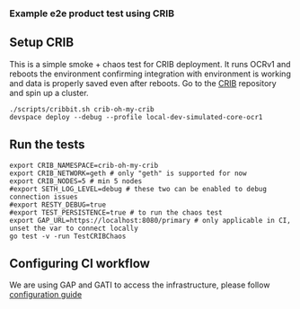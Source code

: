 ### Example e2e product test using CRIB

## Setup CRIB
This is a simple smoke + chaos test for CRIB deployment.
It runs OCRv1 and reboots the environment confirming integration with environment is working and data is properly saved even after reboots.
Go to the [CRIB](https://github.com/goplugin/crib) repository and spin up a cluster.

```shell
./scripts/cribbit.sh crib-oh-my-crib
devspace deploy --debug --profile local-dev-simulated-core-ocr1
```

## Run the tests
```shell
export CRIB_NAMESPACE=crib-oh-my-crib
export CRIB_NETWORK=geth # only "geth" is supported for now
export CRIB_NODES=5 # min 5 nodes
#export SETH_LOG_LEVEL=debug # these two can be enabled to debug connection issues
#export RESTY_DEBUG=true
#export TEST_PERSISTENCE=true # to run the chaos test
export GAP_URL=https://localhost:8080/primary # only applicable in CI, unset the var to connect locally
go test -v -run TestCRIBChaos
```

## Configuring CI workflow
We are using GAP and GATI to access the infrastructure, please follow [configuration guide](https://smartcontract-it.atlassian.net/wiki/spaces/CRIB/pages/909967436/CRIB+CI+Integration)